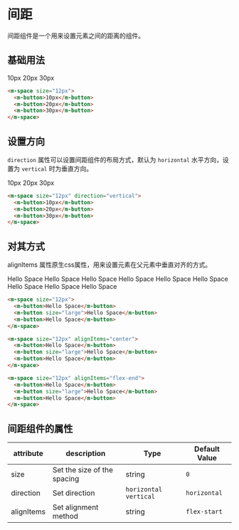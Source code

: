 # 间距

间距组件是一个用来设置元素之间的距离的组件。

## 基础用法

<m-space size="12px">
  <m-button>10px</m-button>
  <m-button>20px</m-button>
  <m-button>30px</m-button>
</m-space>

```html
<m-space size="12px">
  <m-button>10px</m-button>
  <m-button>20px</m-button>
  <m-button>30px</m-button>
</m-space>
```

## 设置方向

`direction` 属性可以设置间距组件的布局方式，默认为 `horizontal` 水平方向，设置为 `vertical` 时为垂直方向。
<m-space size="12px" direction="vertical">

  <m-button>10px</m-button>
  <m-button>20px</m-button>
  <m-button>30px</m-button>
</m-space>

```html
<m-space size="12px" direction="vertical">
  <m-button>10px</m-button>
  <m-button>20px</m-button>
  <m-button>30px</m-button>
</m-space>
```

## 对其方式

alignItems 属性原生css属性，用来设置元素在父元素中垂直对齐的方式。

<m-space size="12px">

<m-space size="12px">
  <m-button>Hello Space</m-button>
  <m-button size="large">Hello Space</m-button>
  <m-button>Hello Space</m-button>
</m-space>

<m-space size="12px" alignItems="center">
  <m-button>Hello Space</m-button>
  <m-button size="large">Hello Space</m-button>
  <m-button>Hello Space</m-button>
</m-space>

<m-space size="12px" alignItems="flex-end">
  <m-button>Hello Space</m-button>
  <m-button size="large">Hello Space</m-button>
  <m-button>Hello Space</m-button>
</m-space>
</m-space>

```html
<m-space size="12px">
  <m-button>Hello Space</m-button>
  <m-button size="large">Hello Space</m-button>
  <m-button>Hello Space</m-button>
</m-space>

<m-space size="12px" alignItems="center">
  <m-button>Hello Space</m-button>
  <m-button size="large">Hello Space</m-button>
  <m-button>Hello Space</m-button>
</m-space>

<m-space size="12px" alignItems="flex-end">
  <m-button>Hello Space</m-button>
  <m-button size="large">Hello Space</m-button>
  <m-button>Hello Space</m-button>
</m-space>
```

## 间距组件的属性

| attribute  | description                 | Type                    | Default Value |
| ---------- | --------------------------- | ----------------------- | ------------- |
| size       | Set the size of the spacing | string                  | `0`           |
| direction  | Set direction               | `horizontal` `vertical` | `horizontal`  |
| alignItems | Set alignment method        | string                  | `flex-start`  |
